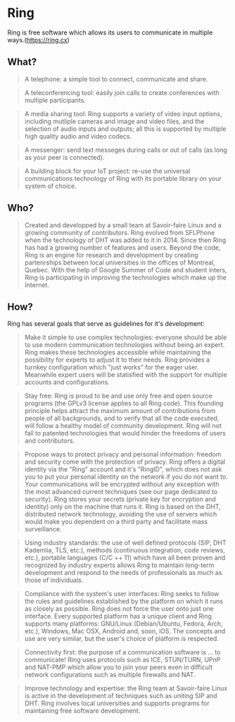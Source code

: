 # Ring
Ring is free software which allows its users to communicate in multiple ways.(https://ring.cx)

## What?
>A telephone: a simple tool to connect, communicate and share.

>A teleconferencing tool: easily join calls to create conferences with multiple participants.

>A media sharing tool: Ring supports a variety of video input options, including mutliple cameras and image and video files, and the selection of audio inputs and outputs; all this is supported by multiple high quality audio and video codecs.

>A messenger: send text messeges during calls or out of calls (as long as your peer is connected).

>A building block for your IoT project: re-use the universal communications technology of Ring with its portable library on your system of choice.
 
 
## Who?
>Created and developped by a small team at Savoir-faire Linux and a growing community of contributors.
Ring evolved from SFLPhone when the technology of DHT was added to it in 2014. Since then Ring has had a growing number of features and users.
Beyond the code, Ring is an engine for research and development by creating partenrships between local universities in the offices of Montreal, Quebec.
With the help of Google Summer of Code and student inters, Ring is participating in improving the technologies which make up the Internet.
 
 
## How?
Ring has several goals that serve as guidelines for it's development:
> Make it simple to use complex technologies: everyone should be able to use modern communication technologies without being an expert. Ring makes these technologies accessible while maintaining the possibility for experts to adjust it to their needs. Ring provides a turnkey configuration which "just works" for the eager user. Meanwhile expert users will be statisfied with the support for multiple accounts and configurations.

> Stay free: Ring is proud to be and use only free and open source programs (the GPLv3 license applies to all Ring code). This founding principle helps attract the maximum amount of contributions from people of all backgrounds, and to verify that all the code executed, will follow a healthy model of community development. Ring will not fall to patented technologies that would hinder the freedoms of users and contributors.

> Propose ways to protect privacy and personal information: freedom and security come with the protection of privacy. Ring offers a digital identity via the "Ring" account and it's "RingID", which does not ask you to put your personal identity on the network if you do not want to. Your communications will be encrypted without any exception with the most advanced current techniques (see our page dedicated to security). Ring stores your secrets (private key for encryption and identity) only on the machine that runs it. Ring is based on the DHT, distributed network technology, avoiding the use of servers which would make you dependent on a third party and facilitate mass surveillance.

> Using industry standards: the use of well defined protocols (SIP, DHT Kademlia, TLS, etc.), methods (continuous integration, code reviews, etc.), portable languages (C/C ++ 11) which have all been proven and recognized by industry experts allows Ring to maintain long-term development and respond to the needs of professionals as much as those of individuals.

> Compliance with the system's user interfaces: Ring seeks to follow the rules and guidelines established by the platform on which it runs as closely as possible. Ring does not force the user onto just one interface. Every supported platform has a unique client and Ring supports many platforms: GNU/Linux (Debian/Ubuntu, Fedora, Arch, etc.), Windows, Mac OSX, Android and, soon, iOS. The concepts and use are very similar, but the user's choice of platform is respected.

> Connectivity first: the purpose of a communication software is ... to communicate! Ring uses protocols such as ICE, STUN/TURN, UPnP and NAT-PMP which allow you to join your peers even in difficult network configurations such as multiple firewalls and NAT.

> Improve technology and expertise: the Ring team at Savoir-faire Linux is active in the development of techniques such as uniting SIP and DHT. Ring involves local universities and supports programs for maintaining free software development.
